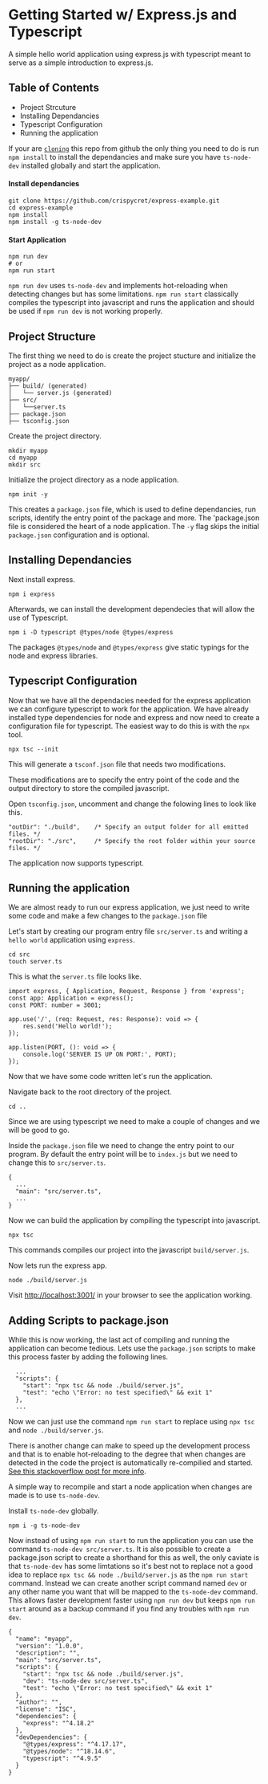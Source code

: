 # Getting Started w/ Express.js and Typescript

A simple hello world application using express.js with typescript meant to serve as a simple introduction to express.js.

## Table of Contents

 * Project Strcuture
 * Installing Dependancies  
 * Typescript Configuration    
 * Running the application

 If your are [`cloning`](https://github.com/crispycret/express-example) this repo from github the only thing you need to do is run `npm install` to install the dependancies and make sure you have `ts-node-dev` installed globally and start the application.
 
#### Install dependancies
 ```
 git clone https://github.com/crispycret/express-example.git
 cd express-example
 npm install
 npm install -g ts-node-dev
 ```

#### Start Application
 ```
 npm run dev
 # or
 npm run start
 ```

 `npm run dev` uses `ts-node-dev` and implements hot-reloading when detecting changes but has some limitations.
 `npm run start` classically compiles the typescript into javascript and runs the application and should be used if `npm run dev` is not working properly.


## Project Structure

The first thing we need to do is create the project stucture and initialize the project as a node application.

```
myapp/
├── build/ (generated)
│   └── server.js (generated)
├── src/
│   └──server.ts
├── package.json
├── tsconfig.json
```

Create the project directory.

```
mkdir myapp
cd myapp
mkdir src
```

Initialize the project directory as a node application.

```
npm init -y
```

This creates a `package.json` file, which is used to define dependancies, run scripts, identify the entry point of the package and more. The 'package.json file is considered the heart of a node application. The `-y` flag skips the initial `package.json` configuration and is optional.




## Installing Dependancies

Next install express.

```
npm i express
```

Afterwards, we can install the development dependecies that will allow the use of Typescript.

```
npm i -D typescript @types/node @types/express
```

The packages `@types/node` and `@types/express` give static typings for the node and express libraries.



## Typescript Configuration

Now that we have all the dependacies needed for the express application we can configure typescript to work for the application.
We have already installed type dependencies for node and express and now need to create a configuration file for typescript.
The easiest way to do this is with the `npx` tool.

```
npx tsc --init
```

This will generate a `tsconf.json` file that needs two modifications.

These modifications are to specify the entry point of the code and the output directory to store the compiled javascript.

Open `tsconfig.json`, uncomment and change the folowing lines to look like this.

```
"outDir": "./build",    /* Specify an output folder for all emitted files. */
"rootDir": "./src",     /* Specify the root folder within your source files. */
```

The application now supports typescript.



  
## Running the application


We are almost ready to run our express application, we just need to write some code and make a few changes to the `package.json` file

Let's start by creating our program entry file `src/server.ts` and writing a `hello world` application using `express`.

```
cd src
touch server.ts
```


This is what the `server.ts` file looks like.

```
import express, { Application, Request, Response } from 'express';
const app: Application = express();
const PORT: number = 3001;

app.use('/', (req: Request, res: Response): void => {
    res.send('Hello world!');
});

app.listen(PORT, (): void => {
    console.log('SERVER IS UP ON PORT:', PORT);
});
```


Now that we have some code written let's run the application.

Navigate back to the root directory of the project.

```
cd ..
```

Since we are using typescript we need to make a couple of changes and we will be good to go.

Inside the `package.json` file we need to change the entry point to our program.
By default the entry point will be to `index.js` but we need to change this to `src/server.ts`.

```
{
  ...
  "main": "src/server.ts",
  ...
}
```

Now we can build the application by compiling the typescript into javascript.

```
npx tsc
```

This commands compiles our project into the javascript `build/server.js`.

Now lets run the express app.

```
node ./build/server.js
```

Visit [http://localhost:3001/](http://localhost:3001/) in your browser to see the application working.


## Adding Scripts to package.json

While this is now working, the last act of compiling and running the application can become tedious.
Lets use the `package.json` scripts to make this process faster by adding the following lines.

```
  ...
  "scripts": {
    "start": "npx tsc && node ./build/server.js",
    "test": "echo \"Error: no test specified\" && exit 1"
  },
  ...
```

Now we can just use the command `npm run start` to replace using `npx tsc` and `node ./build/server.js`.

There is another change can make to speed up the development process and that is to enable hot-reloading to the degree that when changes are detected in the code the project is automatically re-compilied and started. [See this stackoverflow post for more info](https://stackoverflow.com/questions/37979489/how-to-watch-and-reload-ts-node-when-typescript-files-change).

A simple way to recompile and start a node application when changes are made is to use `ts-node-dev`.

Install `ts-node-dev` globally.

```
npm i -g ts-node-dev
```

Now instead of using `npm run start` to run the application you can use the command `ts-node-dev src/server.ts`.
It is also possible to create a package.json script to create a shorthand for this as well, the only caviate is that `ts-node-dev` has some limtations so it's best not to replace not a good idea to replace `npx tsc && node ./build/server.js` as the `npm run start` command.
Instead we can create another script command named `dev` or any other name you want that will be mapped to the `ts-node-dev` command.
This allows faster development faster using `npm run dev` but keeps `npm run start` around as a backup command if you find any troubles with `npm run dev`.
```
{
  "name": "myapp",
  "version": "1.0.0",
  "description": "",
  "main": "src/server.ts",
  "scripts": {
    "start": "npx tsc && node ./build/server.js",
    "dev": "ts-node-dev src/server.ts",
    "test": "echo \"Error: no test specified\" && exit 1"
  },
  "author": "",
  "license": "ISC",
  "dependencies": {
    "express": "^4.18.2"
  },
  "devDependencies": {
    "@types/express": "^4.17.17",
    "@types/node": "^18.14.6",
    "typescript": "^4.9.5"
  }
}
```